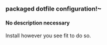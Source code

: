 ### packaged dotfile configuration!~

#### No description necessary

Install however you see fit to do so.

